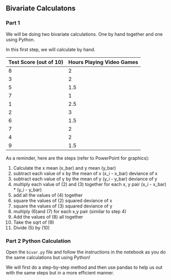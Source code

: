 ## Bivariate Calculatons


### Part 1

We will be doing two bivariate calculations. One by hand together and one using Python.

In this first step, we will calculate by hand.

| Test Score (out of 10) | Hours Playing Video Games |
|------------------------|---------------------------|
| 8                      |2                          |
| 3                      |2                          |
| 5                      |1.5                        |     
| 7                      |1                          |
| 1                      |2.5                        |
| 2                      |3                          |
| 6                      |1.5                        |
| 7                      |2                          |
| 4                      |2                          |
| 9                      |1.5                        |


As a reminder, here are the steps (refer to PowerPoint for graphics):

1. Calculate the x mean (x_bar) and y mean (y_bar)
2. subtract each value of x by the mean of x (x_i - x_bar) deviance of x
3. subtract each value of y by the mean of y (y_i - y_bar) deviance of y
4. multiply each value of (2) and (3) together for each x, y pair (x_i - x_bar) * (y_i - y_bar)
5. add all the values of (4) together
6. square the values of (2) squared deviance of x
7. square the values of (3) squared deviance of y
8. multiply (6)and (7) for each x,y pair (similar to step 4)
9. Add the values of (8) all together
10. Take the sqrt of (9)
11. Divide (5) by (10)

### Part 2 Python Calculation

Open the `bivar.py` file and follow the instructions in the notebook as you do the same calculations but using Python!

We will first do a step-by-step method and then use pandas to help us out with the same steps but in a more efficient manner.

